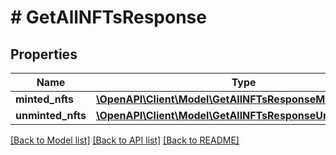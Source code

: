 # # GetAllNFTsResponse

## Properties

Name | Type | Description | Notes
------------ | ------------- | ------------- | -------------
**minted_nfts** | [**\OpenAPI\Client\Model\GetAllNFTsResponseMintedNfts[]**](GetAllNFTsResponseMintedNfts.md) |  | [optional]
**unminted_nfts** | [**\OpenAPI\Client\Model\GetAllNFTsResponseUnmintedNfts[]**](GetAllNFTsResponseUnmintedNfts.md) |  | [optional]

[[Back to Model list]](../../README.md#models) [[Back to API list]](../../README.md#endpoints) [[Back to README]](../../README.md)
